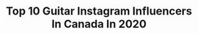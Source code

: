 ---
title: Top 10 Guitar Instagram Influencers In Canada In 2020
description: >-
  Find top guitar Instagram influencers in Canada in 2020. Most popular hashtags: #guitar #guitarist #music #guitarplayer.
platform: Instagram
hits: 86
text_top: Analyze the top-rated Instagram influencers on inBeat.
text_bottom: inBeat aggregates 86 Instagram influencers like this in Canada for you to contact.
profiles:
  - username: "anna.katarina_"
    fullname: >-
      Anna Katarina
    bio: >-
      ‘Only Love’ out now!! 😘 ⬇️ Musician & Model vocals | songwriter | piano | guitar My band: @rumourmill.music
    location: "Canada"
    followers: 17570
    engagement: 180
    commentsToLikes: 0.036061
    id: ck5qbjqunly0e0i11dza78dt8
    verified: false
    hashtags: "#vancouverbc, #dallastexas, #newmusic, #vancouvermodel"
  - username: "owenreynolds"
    fullname: >-
      Owen Reynolds
    bio: >-
      I like playing guitar
    location: "Canada"
    followers: 5034
    engagement: 813
    commentsToLikes: 0.041646
    id: ck14julrxm9p20i19a589w26y
    verified: false
    hashtags: "#playlistlive"
  - username: "joshtombranmusic"
    fullname: >-
      Josh Tombran
    bio: >-
      Guitarist🎸 Singer🎙Composer🎼 Producer💻 Sounds make sense 🤘🏽 Spotify & Youtube @JoshTombranMusic
    location: "Canada"
    followers: 11641
    engagement: 119
    commentsToLikes: 0.123277
    id: ck6ud1r1rim4j0j71uub84vw4
    verified: false
    hashtags: "#yamahathr, #producer, #guitarcover, #yamahaguitars"
  - username: "babakaminiofficial"
    fullname: >-
      Babak Amini
    bio: >-
      Composer, Band leader, Guitar player and Guitar instructor. لطفا اشعار و ترانه هـايتان را به اين ايميل ارسال كنيد babakaminiconcerts@gmail.com
    location: "Canada"
    followers: 215938
    engagement: 702
    commentsToLikes: 0.027347
    id: ck0txailiihj90i19nqnlozxf
    verified: true
    hashtags: "#siamak, #eshgheman, #navahang, #siamakshirazi"
  - username: "manelijamal"
    fullname: >-
      Maneli Jamal
    bio: >-
      🎸 Guitarist. Autodidact. Solopreneur. 🎧 40 million Spotify Streams 📚 Guitar Educator 👇🏼 Lessons, TABs, CDs, Music, Patreon
    location: "Canada"
    followers: 41930
    engagement: 139
    commentsToLikes: 0.052126
    id: ck137ymrfdnql0i191d95sbah
    verified: false
    hashtags: "#jam, #musicallyminded, #pickup, #lickwars"
  - username: "colerolland"
    fullname: >-
      Cole Rolland
    bio: >-
      🎶 Guitarist // Music Producer 🎬 youtube.com/colerolland 🌙 CR ‘Midnight’ Guitar OUT NOW
    location: "Canada"
    followers: 128499
    engagement: 506
    commentsToLikes: 0.019944
    id: ck0w4ecwty5z70i196tbfqc5g
    verified: true
    hashtags: "#newgearday"
  - username: "scottkelby"
    fullname: >-
      Scott Kelby
    bio: >-
      Travel Photographer, Book Author, Host of "The Grid"; Editor Photoshop User magazine; Lightroom Guy; KelbyOne CEO; struggling guitarist.
    location: "Canada"
    followers: 143095
    engagement: 228
    commentsToLikes: 0.012835
    id: ck13dbug74nsy0i19qv3nhgjx
    verified: false
    hashtags: "#netherlands, #longexposure, #dawn, #landscapephotography"
  - username: "thebroslandreth"
    fullname: >-
      The Bros. Landreth
    bio: >-
      Blood harmony, slide guitar, and heart-on-your-sleeve songwriting. _ Flash Bandcamp sale - get our whole catalogue for not so much money!
    location: "Canada"
    followers: 18190
    engagement: 615
    commentsToLikes: 0.030557
    id: ck0vyo3wd4yfp0i19ij6yp1i3
    verified: false
    hashtags: "#guitarists, #guitarsdaily, #guitars, #tbl87"
  - username: "brandondeonmusic"
    fullname: >-
      Brandon D'Eon Guitarist
    bio: >-
      🎥 YouTuber 🎸 #Guitar Chefs 🍽 🇨🇦 Halifax, Canada 😏 Sarcasm 📊 Entrepreneur ⬇️ Don't click this
    location: "Canada"
    followers: 120938
    engagement: 408
    commentsToLikes: 0.018515
    id: ck137oa3acjfj0i19ilmyuzby
    verified: false
    hashtags: "#guitarsarebetter, #guitarist, #musician, #guitarlesson"
  - username: "jeffstinco"
    fullname: >-
      Jeff Stinco
    bio: >-
      I play guitar with SP
    location: "Canada"
    followers: 81727
    engagement: 475
    commentsToLikes: 0.016476
    id: ck14hs1ofbuad0i1916wfwddx
    verified: true
    hashtags: "#blacklivesmatter, #guitarist, #blackouttuesday, #spontour"
---
